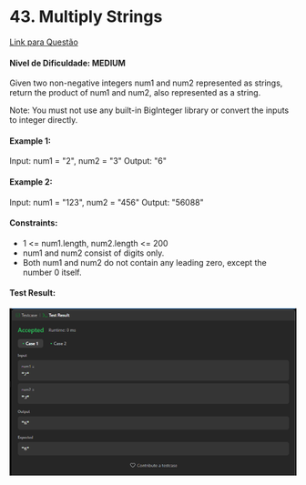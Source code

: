 # 43. Multiply Strings

 [Link para Questão](https://leetcode.com/problems/multiply-strings/)

 #### Nivel de Dificuldade: MEDIUM

Given two non-negative integers num1 and num2 represented as strings, return the product of num1 and num2, also represented as a string.

Note: You must not use any built-in BigInteger library or convert the inputs to integer directly.


#### Example 1:

Input: num1 = "2", num2 = "3"
Output: "6"

#### Example 2:

Input: num1 = "123", num2 = "456"
Output: "56088"

#### Constraints:

* 1 <= num1.length, num2.length <= 200
* num1 and num2 consist of digits only.
* Both num1 and num2 do not contain any leading zero, except the number 0 itself.

#### Test Result:

![Test Result](../Imagens/Q1_TC.png)

